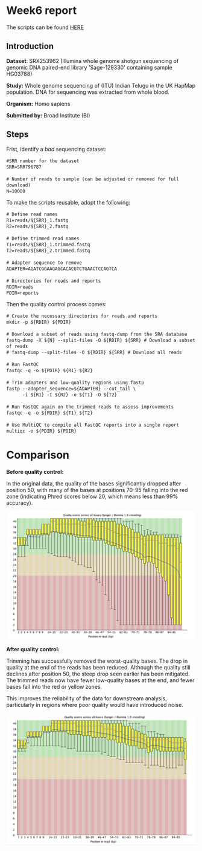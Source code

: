 # Week6 report

The scripts can be found [HERE](https://github.com/Lulutiger2023/Applied_Bioinfo/blob/main/Week6_scripts.sh)

## Introduction

**Dataset**: SRX253962 (Illumina whole genome shotgun sequencing of genomic DNA paired-end library 'Sage-129330' containing sample HG03788)

**Study:** Whole genome sequencing of (ITU) Indian Telugu in the UK HapMap population. DNA for sequencing was extracted from whole blood.

**Organism:** Homo sapiens

**Submitted by:** Broad Institute (BI)

## Steps

Frist, identify a *bad* sequencing dataset:

```
#SRR number for the dataset
SRR=SRR796787

# Number of reads to sample (can be adjusted or removed for full download)
N=10000
```

To make the scripts reusable, adopt the following:

```
# Define read names
R1=reads/${SRR}_1.fastq
R2=reads/${SRR}_2.fastq

# Define trimmed read names
T1=reads/${SRR}_1.trimmed.fastq
T2=reads/${SRR}_2.trimmed.fastq

# Adapter sequence to remove
ADAPTER=AGATCGGAAGAGCACACGTCTGAACTCCAGTCA

# Directories for reads and reports
RDIR=reads
PDIR=reports
```

Then the quality control process comes:

```
# Create the necessary directories for reads and reports
mkdir -p ${RDIR} ${PDIR}

# Download a subset of reads using fastq-dump from the SRA database
fastq-dump -X ${N} --split-files -O ${RDIR} ${SRR} # Download a subset of reads
# fastq-dump --split-files -O ${RDIR} ${SRR} # Download all reads

# Run FastQC
fastqc -q -o ${PDIR} ${R1} ${R2}

# Trim adapters and low-quality regions using fastp
fastp --adapter_sequence=${ADAPTER} --cut_tail \
      -i ${R1} -I ${R2} -o ${T1} -O ${T2}

# Run FastQC again on the trimmed reads to assess improvements
fastqc -q -o ${PDIR} ${T1} ${T2}

# Use MultiQC to compile all FastQC reports into a single report
multiqc -o ${PDIR} ${PDIR}
```

# Comparison

**Before quality control:**

In the original data, the quality of the bases significantly dropped after position 50, with many of the bases at positions 70-95 falling into the red zone (indicating Phred scores below 20, which means less than 99% accuracy).

![](https://github.com/Lulutiger2023/Applied_Bioinfo/blob/main/week6/before.jpg)

**After quality control:**

Trimming has successfully removed the worst-quality bases. The drop in quality at the end of the reads has been reduced. Although the quality still declines after position 50, the steep drop seen earlier has been mitigated. The trimmed reads now have fewer low-quality bases at the end, and fewer bases fall into the red or yellow zones.

This improves the reliability of the data for downstream analysis, particularly in regions where poor quality would have introduced noise.

![](https://github.com/Lulutiger2023/Applied_Bioinfo/blob/main/week6/after.jpg)



